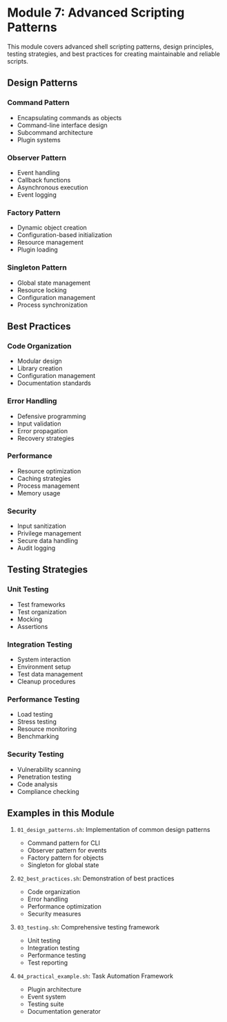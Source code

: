 # Module 7: Advanced Scripting Patterns

This module covers advanced shell scripting patterns, design principles, testing strategies, and best practices for creating maintainable and reliable scripts.

## Design Patterns

### Command Pattern
- Encapsulating commands as objects
- Command-line interface design
- Subcommand architecture
- Plugin systems

### Observer Pattern
- Event handling
- Callback functions
- Asynchronous execution
- Event logging

### Factory Pattern
- Dynamic object creation
- Configuration-based initialization
- Resource management
- Plugin loading

### Singleton Pattern
- Global state management
- Resource locking
- Configuration management
- Process synchronization

## Best Practices

### Code Organization
- Modular design
- Library creation
- Configuration management
- Documentation standards

### Error Handling
- Defensive programming
- Input validation
- Error propagation
- Recovery strategies

### Performance
- Resource optimization
- Caching strategies
- Process management
- Memory usage

### Security
- Input sanitization
- Privilege management
- Secure data handling
- Audit logging

## Testing Strategies

### Unit Testing
- Test frameworks
- Test organization
- Mocking
- Assertions

### Integration Testing
- System interaction
- Environment setup
- Test data management
- Cleanup procedures

### Performance Testing
- Load testing
- Stress testing
- Resource monitoring
- Benchmarking

### Security Testing
- Vulnerability scanning
- Penetration testing
- Code analysis
- Compliance checking

## Examples in this Module

1. `01_design_patterns.sh`: Implementation of common design patterns
   - Command pattern for CLI
   - Observer pattern for events
   - Factory pattern for objects
   - Singleton for global state

2. `02_best_practices.sh`: Demonstration of best practices
   - Code organization
   - Error handling
   - Performance optimization
   - Security measures

3. `03_testing.sh`: Comprehensive testing framework
   - Unit testing
   - Integration testing
   - Performance testing
   - Test reporting

4. `04_practical_example.sh`: Task Automation Framework
   - Plugin architecture
   - Event system
   - Testing suite
   - Documentation generator
